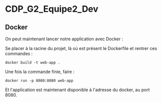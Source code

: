 # CDP_G2_Equipe2_Dev

## Docker

On peut maintenant lancer notre application avec Docker :

Se placer à la racine du projet, là où est présent le Dockerfile et rentrer ces commandes :

```
docker build -t web-app .
```
Une fois la commande finie, faire :
```
docker run -p 8080:8080 web-app
```

Et l'application est maintenant disponible à l'adresse du docker, au port 8080.
